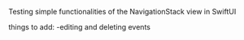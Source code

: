 Testing simple functionalities of the NavigationStack view in SwiftUI

things to add:
  -editing and deleting events
